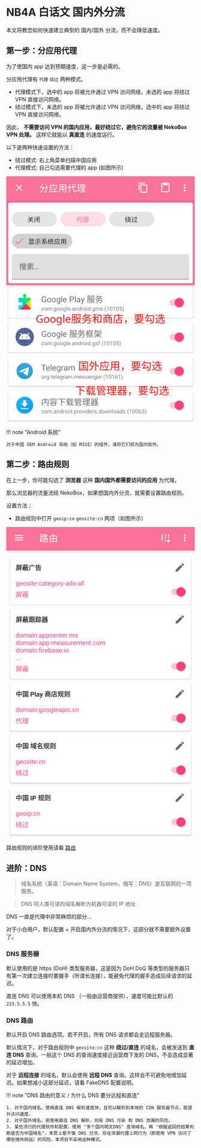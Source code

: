 # NB4A 白话文 国内外分流

本文将教您如何快速建立典型的 国内/国外 分流，而不会降低速度。

## 第一步：分应用代理

为了使国内 app 达到预期速度，这一步是必需的。

分应用代理有 `代理` `绕过` 两种模式。

* 代理模式下，选中的 app 将被允许通过 VPN 访问网络，未选的 app 将绕过 VPN 直接访问网络。
* 绕过模式下，未选的 app 将被允许通过 VPN 访问网络，选中的 app 将绕过 VPN 直接访问网络。

因此， **不需要访问 VPN 的国内应用，最好绕过它，避免它的流量被 NekoBox VPN 处理。** 这样它就能以 **真直连** 的速度运行。

以下是两种快速设置的方法：

* 绕过模式: 右上角菜单扫描中国应用
* 代理模式: 自己勾选需要代理的 app (如图所示)

<img src="/assets/images/nb4a-bhw-domestic-1.png" />

!!! note "Android 系统"

    对于中国 OEM Android 系统（如 MIUI）的组件，请将它们视为国内软件。

## 第二步：路由规则

在上一步，你可能勾选了 **浏览器** 这种 **国内国外都需要访问的应用** 为代理。

那么浏览器的流量流经 NekoBox，如果想国内外分流，就需要设置路由规则。

设置方法：

* 路由规则中打开 `geoip:cn` `geosite:cn` 两项（如图所示）

<img src="/assets/images/nb4a-bhw-domestic-2.png" />

路由规则的进阶使用请看 [路由](/nb4a-route/)

## 进阶：DNS

> 域名系统（英语：Domain Name System，缩写：DNS）是互联网的一项服务。

> DNS 将人类可读的域名解析为机器可读的 IP 地址

DNS 一直是代理中非常麻烦的部分...

对于小白用户，默认配置 + 开启国内外分流的情况下，这部分就不需要额外设置了。

### DNS 服务器

默认使用的是 https (DoH) 类型服务器，这是因为 DoH DoQ 等类型的服务器只有第一次建立连接时要握手（所谓长连接），能避免代理的握手造成后续请求的延迟。

直连 DNS 可以使用本机 DNS （一般由运营商提供），速度可能比默认的 `223.5.5.5` 快。

### DNS 路由

默认开启 DNS 路由选项。若不开启，所有 DNS 请求都会走远程服务器。

默认情况下，对于路由规则中 `geosite:cn` 这种 **绕过/直连** 的域名，会被发送到 **直连 DNS** 查询。一般这个 DNS 的查询速度接近运营商下发的 DNS，不会造成显著的延迟增加。

对于 **远程连接** 的域名，默认会使用 **远程 DNS** 查询。这样会不可避免地增加延迟。如果想减小这部分延迟，请看 FakeDNS 配置说明。

!!! note "DNS 路由的意义 / 为什么 DNS 要分远程和直连"

    1. 对于国内域名，使用直连 DNS 解析速度快，且可以解析到本地的 CDN 服务器节点，能提升访问速度。
    2. 对于国外域名，若使用直连 DNS 解析，则有 DNS 污染 和 DNS 泄漏的风险。
    3. 某些流行的代理软件和配置，使用 "多个国内明文DNS" 查询域名，再 "根据返回的结果判断是否为中国域名"，本质上是不做 DNS 分流，存在泄漏代理上网行为（即使用 VPN 访问了哪些境外网站）的风险。本项目不采用这种模式。
